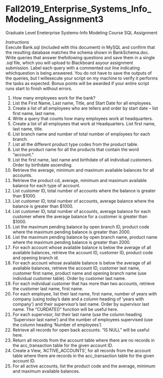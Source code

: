 # Fall2019_Enterprise_Systems_Info_Modeling_Assignment3
Graduate Level Eneterprise Systems-Info Modeling Course SQL Assignment

*Instructions*<br>
Execute Bank.sql (included with this document) in MySQL and confirm that the resulting database matches the schema shown in BankSchema.doc.  Write queries that answer thefollowing questions and save them in a single .sql file, which you will upload to Blackboard asyour assignment submission.  Label each query with a commented out line indicating whichquestion is being answered.    You do not have to save the outputs of the queries, but I willexecute your script on my machine to verify it performs the tasks as expected.  Bonus points will be awarded if your entire script runs start to finish without errors. 
1. How many employees work for the bank? 
2. List the First Name, Last name, Title, and Start Date for all employees.
3. Create a list of all employees who are tellers and order by start date – list first name, last name.
4. Write a query that counts how many employees work at headquarters.
5. Create a list of all employees that work at Headquarters. List first name, last name, title.
6. List branch name and number of total number of employees for each branch.
7. List all the different product type codes from the product table.
8. List the product name for all the products that contain the word “account.”
9. List the first name, last name and birthdate of all individual customers. Order by birthdate ascending.
10. Retrieve the average, minimum and maximum available balances for all accounts.
11. Retrieve the product cd, average, minimum and maximum available balance for each type of account.
12. List customer ID, total number of accounts where the balance is greater than $1000.
13. List customer ID, total number of accounts, average balance where the balance is greater than $1000.
14. List customer ID, total number of accounts, average balance for each customer where the average balance for a customer is greater than $1000.
15. List the maximum pending balance by open branch ID, product code where the maximum pending balance is greater than 2000.
16. List the maximum pending balance by open branch name, product name where the maximum pending balance is greater than 2000.
17. For each account whose available balance is below the average of all available balances, retrieve the account ID, customer ID, product code and opening branch id.
18. For each account whose available balance is below the average of all available balances, retrieve the account ID, customer last name, customer first name, product name and opening branch name (use individual customer table). Order by customer last name. 
19. For each individual customer that has more than two accounts, retrieve the customer last name, first name.
20. For each employee, list their last name, first name, number of years with company (using today’s date and a column heading of ‘years with company’) and their supervisor’s last name. Order by supervisor last name.   The “CURDATE()” function will be useful here.
21. For each supervisor, list their last name (use the column heading ‘Supervisor last name’) and the number of employees supervised (use the column heading ‘Number of employees’)
22. Retrieve all records for open back accounts.  “IS NULL” will be useful here.
23. Return all records from the account table where there are no records in the acc_transaction table for the given account ID.
24. Create a View, ‘ACTIVE_ACCOUNTS’, for all records from the account table where there are records in the acc_transaction table for the given account ID.
25. For all active accounts, list the product code and the average, minimum and maximum available balances. 
